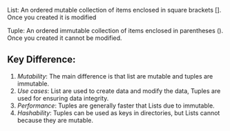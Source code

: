 List: An ordered mutable collection of items enclosed in square brackets []. Once you created it is modified

Tuple: An ordered immutable collection of items enclosed in parentheses (). Once you created it cannot be modified.

## Key Difference:

1) *Mutability*:  The main difference is that list are mutable and tuples are immutable.
2) *Use cases*: List are used to create data and modify the data, Tuples are used for ensuring data integrity.
3) *Performance*: Tuples are generally faster that Lists due to immutable.
4) *Hashability*: Tuples can be used as keys in directories, but Lists cannot because they are mutable.